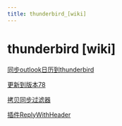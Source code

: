 ```yaml
---
title: thunderbird_[wiki]
---
```


# thunderbird [wiki]

[同步outlook日历到thunderbird](thunderbird/同步outlook日历到thunderbird.md)

[更新到版本78](thunderbird/更新到版本78.md)

[拷贝同步过滤器](thunderbird/拷贝同步过滤器.md)

[插件ReplyWithHeader](thunderbird/插件ReplyWithHeader.md)
